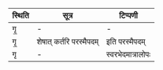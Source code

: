 | स्थिति | सूत्र | टिप्पणी |
| ----- | ------- | ------ |
| गृ॒ | - | - |
| गृ॒ | शेषात् कर्तरि परस्मैपदम् | इति परस्मैपदम् |
| गृ | - | स्वरभेदमात्रालोपः |

